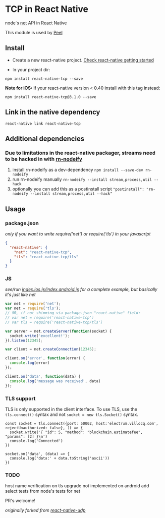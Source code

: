 # TCP in React Native

node's [net](https://nodejs.org/api/net.html) API in React Native

This module is used by [Peel](http://www.peel.com/)

## Install

* Create a new react-native project. [Check react-native getting started](http://facebook.github.io/react-native/docs/getting-started.html#content)

* In your project dir:

```
npm install react-native-tcp --save
```

__Note for iOS:__ If your react-native version < 0.40 install with this tag instead:
```
npm install react-native-tcp@3.1.0 --save
```

## Link in the native dependency

```
react-native link react-native-tcp
```

## Additional dependencies

### Due to limitations in the react-native packager, streams need to be hacked in with [rn-nodeify](https://www.npmjs.com/package/rn-nodeify)

1. install rn-nodeify as a dev-dependency
``` npm install --save-dev rn-nodeify ```
2. run rn-nodeify manually
``` rn-nodeify --install stream,process,util --hack ```
3. optionally you can add this as a postinstall script
``` "postinstall": "rn-nodeify --install stream,process,util --hack" ```

## Usage

### package.json

_only if you want to write require('net') or require('tls') in your javascript_

```json
{
  "react-native": {
    "net": "react-native-tcp",
    "tls": "react-native-tcp/tls"
  }
}
```

### JS

_see/run [index.ios.js/index.android.js](examples/rctsockets) for a complete example, but basically it's just like net_

```js
var net = require('net');
var net = require('tls');
// OR, if not shimming via package.json "react-native" field:
// var net = require('react-native-tcp')
// var tls = require('react-native-tcp/tls')

var server = net.createServer(function(socket) {
  socket.write('excellent!');
}).listen(12345);

var client = net.createConnection(12345);

client.on('error', function(error) {
  console.log(error)
});

client.on('data', function(data) {
  console.log('message was received', data)
});
```

### TLS support

TLS is only supported in the client interface. To use TLS, use the `tls.connect()`
syntax and not `socket = new tls.Socket()` syntax.

```
const socket = tls.connect({port: 50002, host:'electrum.villocq.com', rejectUnauthorized: false}, () => {
  socket.write('{ "id": 5, "method": "blockchain.estimatefee", "params": [2] }\n')
  console.log('Connected')
})

socket.on('data', (data) => {
  console.log('data:' + data.toString('ascii'))
})
```

### TODO

host name verification on tls upgrade not implemented on android
add select tests from node's tests for net

PR's welcome!



_originally forked from [react-native-udp](https://github.com/tradle/react-native-udp)_
